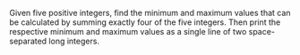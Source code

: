  Given five positive integers, find the minimum and maximum values that can be calculated by summing exactly four of the five integers. Then print the respective minimum and maximum values as a single line of two space-separated long integers.
